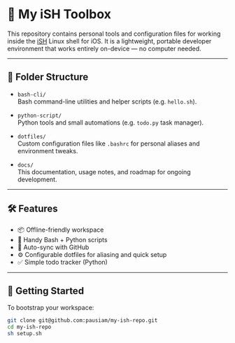 # 🧰 My iSH Toolbox

This repository contains personal tools and configuration files for working inside the [iSH](https://ish.app/) Linux shell for iOS. It is a lightweight, portable developer environment that works entirely on-device — no computer needed.

---

## 📁 Folder Structure

- `bash-cli/`  
  Bash command-line utilities and helper scripts (e.g. `hello.sh`).

- `python-script/`  
  Python tools and small automations (e.g. `todo.py` task manager).

- `dotfiles/`  
  Custom configuration files like `.bashrc` for personal aliases and environment tweaks.

- `docs/`  
  This documentation, usage notes, and roadmap for ongoing development.

---

## 🛠️ Features

- 📦 Offline-friendly workspace
- 🐚 Handy Bash + Python scripts
- 🔁 Auto-sync with GitHub
- ⚙️ Configurable dotfiles for aliasing and quick setup
- ✅ Simple todo tracker (Python)

---

## 🚀 Getting Started

To bootstrap your workspace:

```sh
git clone git@github.com:pausiam/my-ish-repo.git
cd my-ish-repo
sh setup.sh
